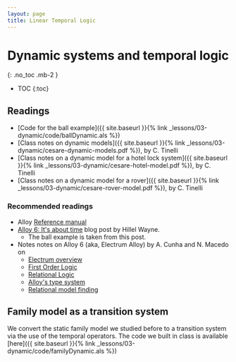```yaml
---
layout: page
title: Linear Temporal Logic
---
```


# Dynamic systems and temporal logic
{: .no_toc .mb-2 }

- TOC
{:toc}

## Readings

- [Code for the ball example]({{ site.baseurl }}{% link _lessons/03-dynamic/code/ballDynamic.als %})
- [Class notes on dynamic models]({{ site.baseurl }}{% link _lessons/03-dynamic/cesare-dynamic-models.pdf %}), by C. Tinelli
- [Class notes on a dynamic model for a hotel lock system]({{ site.baseurl }}{% link _lessons/03-dynamic/cesare-hotel-model.pdf %}), by C. Tinelli
- [Class notes on a dynamic model for a rover]({{ site.baseurl }}{% link _lessons/03-dynamic/cesare-rover-model.pdf %}), by C. Tinelli


### Recommended readings

- Alloy [Reference manual](https://alloytools.org/spec.html)
- [Alloy 6: It's about time](https://www.hillelwayne.com/post/alloy6/) blog post by Hillel Wayne.
  - The ball example is taken from this post.
- Notes notes on Alloy 6 (aka, Electrum Alloy) by A. Cunha and N. Macedo on
  - [Electrum overview](http://wiki.di.uminho.pt/twiki/pub/Education/MFES1920/EM/trash.pdf)
  - [First Order Logic](http://wiki.di.uminho.pt/twiki/pub/Education/MFES1920/EM/fol.pdf)
  - [Relational Logic](http://wiki.di.uminho.pt/twiki/pub/Education/MFES1920/EM/rl.pdf)
  - [Alloy's type system](http://wiki.di.uminho.pt/twiki/pub/Education/MFES1920/EM/types.pdf)
  - [Relational model finding](http://wiki.di.uminho.pt/twiki/pub/Education/MFES1920/EM/foltl.pdf)

## Family model as a transition system

We convert the static family model we studied before to a transition system via
the use of the temporal operators. The code we built in class is available [here]({{ site.baseurl }}{% link _lessons/03-dynamic/code/familyDynamic.als %})
